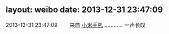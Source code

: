 layout: weibo
date: 2013-12-31 23:47:09
---
<meta name="referrer" content="no-referrer" />

2013-12-31 23:47:09  &nbsp;&nbsp;&nbsp;&nbsp;&nbsp;&nbsp; 来自 <a href="http://app.weibo.com/t/feed/22zMnn" rel="nofollow">小米手机</a>
………… 一声长叹 ​​​
